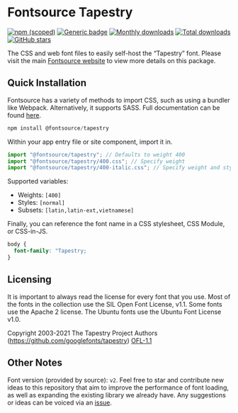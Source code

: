 # Fontsource Tapestry

[![npm (scoped)](https://img.shields.io/npm/v/@fontsource/tapestry?color=brightgreen)](https://www.npmjs.com/package/@fontsource/tapestry) [![Generic badge](https://img.shields.io/badge/fontsource-passing-brightgreen)](https://github.com/fontsource/fontsource) [![Monthly downloads](https://badgen.net/npm/dm/@fontsource/tapestry)](https://github.com/fontsource/fontsource) [![Total downloads](https://badgen.net/npm/dt/@fontsource/tapestry)](https://github.com/fontsource/fontsource) [![GitHub stars](https://img.shields.io/github/stars/fontsource/fontsource.svg?style=social&label=Star)](https://github.com/fontsource/fontsource/stargazers)

The CSS and web font files to easily self-host the “Tapestry” font. Please visit the main [Fontsource website](https://fontsource.org/fonts/tapestry) to view more details on this package.

## Quick Installation

Fontsource has a variety of methods to import CSS, such as using a bundler like Webpack. Alternatively, it supports SASS. Full documentation can be found [here](https://fontsource.org/docs/getting-started/introduction).

```javascript
npm install @fontsource/tapestry
```

Within your app entry file or site component, import it in.

```javascript
import "@fontsource/tapestry"; // Defaults to weight 400
import "@fontsource/tapestry/400.css"; // Specify weight
import "@fontsource/tapestry/400-italic.css"; // Specify weight and style

```

Supported variables:
- Weights: `[400]`
- Styles: `[normal]`
- Subsets: `[latin,latin-ext,vietnamese]`

Finally, you can reference the font name in a CSS stylesheet, CSS Module, or CSS-in-JS.

```css
body {
  font-family: "Tapestry;
}
```

## Licensing
It is important to always read the license for every font that you use.
Most of the fonts in the collection use the SIL Open Font License, v1.1. Some fonts use the Apache 2 license. The Ubuntu fonts use the Ubuntu Font License v1.0.

Copyright 2003-2021 The Tapestry Project Authors (https://github.com/googlefonts/tapestry)
[OFL-1.1](http://scripts.sil.org/OFL)

## Other Notes
Font version (provided by source): `v2`.
Feel free to star and contribute new ideas to this repository that aim to improve the performance of font loading, as well as expanding the existing library we already have. Any suggestions or ideas can be voiced via an [issue](https://github.com/fontsource/fontsource/issues).